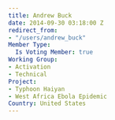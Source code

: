 ```yaml
---
title: Andrew Buck
date: 2014-09-30 03:18:00 Z
redirect_from:
- "/users/andrew_buck"
Member Type:
  Is Voting Member: true
Working Group:
- Activation
- Technical
Project:
- Typhoon Haiyan
- West Africa Ebola Epidemic
Country: United States
---
```


